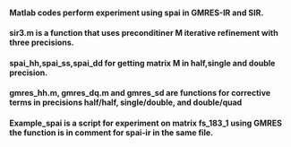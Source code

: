 
#### Matlab codes perform experiment using spai in GMRES-IR and SIR.
#### sir3.m is a function that uses preconditiner M iterative refinement with three precisions.
#### spai_hh,spai_ss,spai_dd for getting matrix M in half,single and double precision.
#### gmres_hh.m, gmres_dq.m and gmres_sd are functions for corrective terms in precisions half/half, single/double, and double/quad 
#### Example_spai is a script for experiment on matrix fs_183_1 using GMRES the function is in comment for spai-ir in the same file.  
